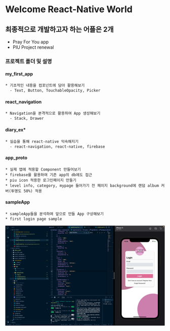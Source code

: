 # Welcome React-Native World

## 최종적으로 개발하고자 하는 어플은 2개
  * Pray For You app
  * PIU Project renewal

### 프로젝트 폴더 및 설명
  #### my_first_app
    * 기초적인 내용을 컴포넌트에 담아 활용해보기
      - Text, Button, TouchableOpacity, Picker
  #### react_navigation
    * Navigation을 본격적으로 활용하여 App 생성해보기
      - Stack, Drawer
  #### diary_ex*
    * 실습을 통해 react-native 익숙해지기
      - react-navigation, react-native, firebase
  #### app_proto
    * 실제 앱에 적용할 Component 만들어보기
    * firebase를 활용하여 기존 app의 db에도 접근
    * piu icon 적용한 로그인페이지 만들기
    * level info, category, mypage 들어가기 전 페이지 background에 랜덤 album 커버(투명도 50%) 적용
  #### sampleApp
    * sampleApp들을 분석하여 앞으로 만들 App 구상해보기
    * first login page sample
<img src="https://github.com/sohn0356-git/my_react_project/blob/main/sampleApp/App/assets/image/sampleLoginPage.png?raw=true">